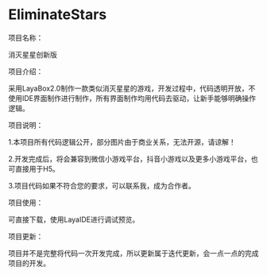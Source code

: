 # EliminateStars

项目名称：

  消灭星星创新版
	
项目介绍：

  采用LayaBox2.0制作一款类似消灭星星的游戏，开发过程中，代码透明开放，不使用IDE界面制作进行制作，所有界面制作均用代码去驱动，让新手能够明确操作逻辑。
	
项目说明：

  1.本项目所有代码逻辑公开，部分图片由于商业关系，无法开源，请谅解！
	
  2.开发完成后，将会兼容到微信小游戏平台，抖音小游戏以及更多小游戏平台，也可直接用于H5。
	
  3.项目代码如果不符合您的要求，可以联系我，成为合作者。
	
项目使用：

  可直接下载，使用LayaIDE进行调试预览。
	
项目更新：

  项目并不是完整将代码一次开发完成，所以更新属于迭代更新，会一点一点的完成项目的开发。
